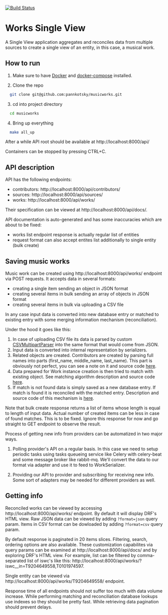 [![Build Status](https://dev.azure.com/kovvalole/kovvalole/_apis/build/status/pannkotsky.musicworks?branchName=master)](https://dev.azure.com/kovvalole/kovvalole/_build/latest?definitionId=1&branchName=master)

# Works Single View

A Single View application aggregates and reconciles data from multiple sources to create a single view of an entity, in this case, a musical work.

## How to run

1. Make sure to have [Docker](https://docs.docker.com/install/) and [docker-compose](https://docs.docker.com/v17.09/compose/install/) installed.

2. Clone the repo
```bash
  git clone git@github.com:pannkotsky/musicworks.git
```

3. cd into project directory
```bash
  cd musicworks
```

4. Bring up everything
```bash
  make all_up
```

After a while API root should be available at http://localhost:8000/api/

Containers can be stopped by pressing CTRL+C.

## API description

API has the following endpoints:
- contributors: http://localhost:8000/api/contributors/
- sources: http://localhost:8000/api/sources/
- works: http://localhost:8000/api/works/


Their specification can be viewed at http://localhost:8000/api/docs/.

API documentation is auto-generated and has some inaccuracies which are about to be fixed:
- works list endpoint response is actually regular list of entities
- request format can also accept entites list additionally to single entity (bulk create)

## Saving music works

Music work can be created using http://localhost:8000/api/works/ endpoint via POST requests. It accepts data in several formats:
- creating a single item sending an object in JSON format
- creating several items in bulk sending an array of objects in JSON format
- creating several items in bulk via uploading a CSV file

In any case input data is converted into new database entry or matched to existing entry with some merging information mechanism (reconciliation).

Under the hood it goes like this:
1. In case of uploading CSV file its data is parsed by custom [CSVMultipartParser](https://github.com/pannkotsky/musicworks/blob/master/common/parsers.py#L5) into the same format that would come from JSON.
2. Input data is converted into internal representation by serializers.
3. Related objects are created. Contributors are created by parsing full names into parts (first_name, middle_name, last_name). This part is obviously not perfect, you can see a note on it and source code [here](https://github.com/pannkotsky/musicworks/blob/master/works/managers/contributor.py#L5).
4. Data prepared for Work instance creation is then tried to match with existing object. See matching algorithm description and source code [here](https://github.com/pannkotsky/musicworks/blob/master/works/managers/work.py#L6).
5. If match is not found data is simply saved as a new database entry. If match is found it is reconciled with the matched entry. Description and source code of this mechanism is [here](https://github.com/pannkotsky/musicworks/blob/master/works/models/work.py#L35).

Note that bulk create response returns a list of items whose length is equal to length of input data. Actual number of created items can be less in case of found matches. This is to be fixed. Ignore this response for now and go straight to GET endpoint to observe the result.

Process of getting new info from providers can be automatized in two major ways.

1. Polling provider's API on a regular basis. In this case we need to setup periodic tasks using tasks queueing service like Celery with celery-beat and some message broker like rabbit-mq. We'll convert the data to our format via adapter and use it to feed to WorkSerializer.

2. Providing our API to provider and subscribing for receiving new info. Some sort of adapters may be needed for different providers as well.

## Getting info

Reconciled works can be viewed by accessing http://localhost:8000/api/works/ endpoint. By default it will display DRF's HTML view. Raw JSON data can be viewed by adding `?format=json` query param. Items in CSV format can be dowloaded by adding `?format=csv` query param.

By default response is paginated in 20 items slices. Filtering, search, ordering options are also available. These customization capabilites via query params can be examined at http://localhost:8000/api/docs/ and by exploring DRF's HTML view. For example, list can be filtered by comma-separated list of iswc's like this: http://localhost:8000/api/works/?iswc__in=T9204649558,T0101974597.

Single entity can be viewed via http://localhost:8000/api/works/T9204649558/ endpoint.

Response time of all endpoints should not suffer too much with data volume increase. While performing matching and reconciliation database lookups use indexes so they should be pretty fast. While retrieving data pagination should prevent delays.
